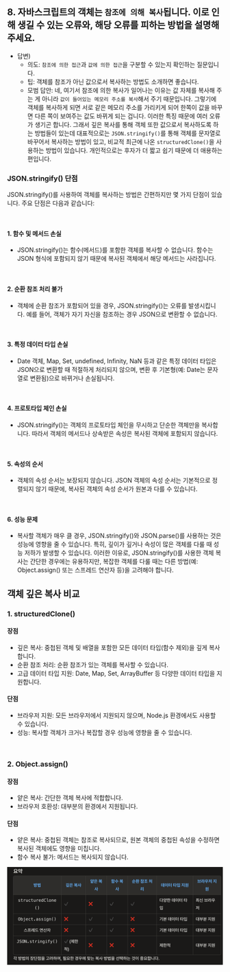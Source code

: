 ## 8. 자바스크립트의 객체는 `참조에 의해 복사`됩니다. 이로 인해 생길 수 있는 오류와, 해당 오류를 피하는 방법을 설명해주세요.

- 답변)
  - 의도: `참조에 의한 접근`과 `값에 의한 접근`을 구분할 수 있는지 확인하는 질문입니다.
  - 팁: 객체를 참조가 아닌 값으로서 복사하는 방법도 소개하면 좋습니다.
  - 모범 답안: 네, 여기서 참조에 의한 복사가 일어나는 이유는 값 자체를 복사해 주는 게 아니라 `값이 들어있는 메모리 주소를 복사`해서 주기 때문입니다. 그렇기에 객체를 복사하게 되면 서로 같은 메모리 주소를 가리키게 되어 한쪽이 값을 바꾸면 다른 쪽이 보여주는 값도 바뀌게 되는 겁니다. 이러한 특징 때문에 여러 오류가 생기곤 합니다. 그래서 깊은 복사를 통해 객체 또한 값으로서 복사하도록 하는 방법들이 있는데 대표적으로는 `JSON.stringify()`를 통해 객체를 문자열로 바꾸어서 복사하는 방법이 있고, 비교적 최근에 나온 `structuredClone()`을 사용하는 방법이 있습니다. 개인적으로는 후자가 더 짧고 쉽기 때문에 더 애용하는 편입니다.

### JSON.stringify() 단점

JSON.stringify()를 사용하여 객체를 복사하는 방법은 간편하지만 몇 가지 단점이 있습니다. 주요 단점은 다음과 같습니다:

  <br/>

#### 1. 함수 및 메서드 손실

- JSON.stringify()는 함수(메서드)를 포함한 객체를 복사할 수 없습니다. 함수는 JSON 형식에 포함되지 않기 때문에 복사된 객체에서 해당 메서드는 사라집니다.

  <br/>

#### 2. 순환 참조 처리 불가

- 객체에 순환 참조가 포함되어 있을 경우, JSON.stringify()는 오류를 발생시킵니다. 예를 들어, 객체가 자기 자신을 참조하는 경우 JSON으로 변환할 수 없습니다.

  <br/>

#### 3. 특정 데이터 타입 손실

- Date 객체, Map, Set, undefined, Infinity, NaN 등과 같은 특정 데이터 타입은 JSON으로 변환할 때 적절하게 처리되지 않으며, 변환 후 기본형(예: Date는 문자열로 변환됨)으로 바뀌거나 손실됩니다.

  <br/>

#### 4. 프로토타입 체인 손실

- JSON.stringify()는 객체의 프로토타입 체인을 무시하고 단순한 객체만을 복사합니다. 따라서 객체의 메서드나 상속받은 속성은 복사된 객체에 포함되지 않습니다.

  <br/>

#### 5. 속성의 순서

- 객체의 속성 순서는 보장되지 않습니다. JSON 객체의 속성 순서는 기본적으로 정렬되지 않기 때문에, 복사된 객체의 속성 순서가 원본과 다를 수 있습니다.

  <br/>

#### 6. 성능 문제

- 복사할 객체가 매우 클 경우, JSON.stringify()와 JSON.parse()를 사용하는 것은 성능에 영향을 줄 수 있습니다. 특히, 깊이가 깊거나 속성이 많은 객체를 다룰 때 성능 저하가 발생할 수 있습니다.
  이러한 이유로, JSON.stringify()를 사용한 객체 복사는 간단한 경우에는 유용하지만, 복잡한 객체를 다룰 때는 다른 방법(예: Object.assign() 또는 스프레드 연산자 등)을 고려해야 합니다.

## 객체 깊은 복사 비교

### 1. structuredClone()

#### 장점

- 깊은 복사: 중첩된 객체 및 배열을 포함한 모든 데이터 타입(함수 제외)을 깊게 복사합니다.
- 순환 참조 처리: 순환 참조가 있는 객체를 복사할 수 있습니다.
- 고급 데이터 타입 지원: Date, Map, Set, ArrayBuffer 등 다양한 데이터 타입을 지원합니다.

#### 단점

- 브라우저 지원: 모든 브라우저에서 지원되지 않으며, Node.js 환경에서도 사용할 수 있습니다.
- 성능: 복사할 객체가 크거나 복잡할 경우 성능에 영향을 줄 수 있습니다.

<br />

### 2. Object.assign()

#### 장점

- 얕은 복사: 간단한 객체 복사에 적합합니다.
- 브라우저 호환성: 대부분의 환경에서 지원됩니다.

#### 단점

- 얕은 복사: 중첩된 객체는 참조로 복사되므로, 원본 객체의 중첩된 속성을 수정하면 복사된 객체에도 영향을 미칩니다.
- 함수 복사 불가: 메서드는 복사되지 않습니다.

![비교 표](./img/스크린샷%202024-08-06%20오후%201.11.27.png)
